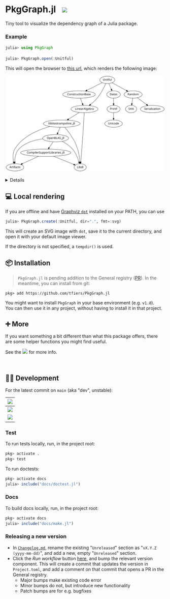 # PkgGraph.jl &nbsp; [![][docbadge]][docs]

<!-- The following part of this ReadMe will be re-used in the docs homepage (for DRY purposes) -->
<!-- for-inclusion-in-docs: -->

Tiny tool to visualize the dependency graph of a Julia package.

### Example

```julia
julia> using PkgGraph

julia> PkgGraph.open(:Unitful)
```
This will open the browser to [this url][dotlink], which renders the following image:

<!-- Generated with `PkgGraph.create("Unitful", dir="docs", fmt=:png)` -->
<img src="docs/img/Unitful-deps.svg"
     width=680
     alt="Dependency graph of Unitful, rendered with Graphviz dot">


<details>
  
  The given package (here: [Unitful][unitful]) must be installed in the currently active project for this to work.

  Note that `PkgGraph` does not have to be installed in the same project however:\
  you can switch projects _after_ `PkgGraph` has been imported (using `] activate`).

  Also see [Installation](#-installation) for an even easier way, without having to switch projects.

</details>

[unitful]: https://github.com/PainterQubits/Unitful.jl
[dotlink]: https://dreampuf.github.io/GraphvizOnline/#digraph%20%7B%0A%20%20%20%20node%20%5Bfontname%20%3D%20%22sans-serif%22%5D%0A%20%20%20%20edge%20%5Barrowsize%20%3D%200.88%5D%0A%20%20%20%20Unitful%20-%3E%20ConstructionBase%0A%20%20%20%20ConstructionBase%20-%3E%20LinearAlgebra%0A%20%20%20%20LinearAlgebra%20-%3E%20Libdl%0A%20%20%20%20LinearAlgebra%20-%3E%20libblastrampoline_jll%0A%20%20%20%20libblastrampoline_jll%20-%3E%20Artifacts%0A%20%20%20%20libblastrampoline_jll%20-%3E%20Libdl%0A%20%20%20%20libblastrampoline_jll%20-%3E%20OpenBLAS_jll%0A%20%20%20%20OpenBLAS_jll%20-%3E%20Artifacts%0A%20%20%20%20OpenBLAS_jll%20-%3E%20CompilerSupportLibraries_jll%0A%20%20%20%20CompilerSupportLibraries_jll%20-%3E%20Artifacts%0A%20%20%20%20CompilerSupportLibraries_jll%20-%3E%20Libdl%0A%20%20%20%20OpenBLAS_jll%20-%3E%20Libdl%0A%20%20%20%20Unitful%20-%3E%20Dates%0A%20%20%20%20Dates%20-%3E%20Printf%0A%20%20%20%20Printf%20-%3E%20Unicode%0A%20%20%20%20Unitful%20-%3E%20LinearAlgebra%0A%20%20%20%20Unitful%20-%3E%20Random%0A%20%20%20%20Random%20-%3E%20SHA%0A%20%20%20%20Random%20-%3E%20Serialization%0A%7D%0A


## 💻 Local rendering

If you are offline and have [Graphviz `dot`](https://graphviz.org) installed on your PATH, you can use
```julia
julia> PkgGraph.create(:Unitful, dir=".", fmt=:svg)
```
This will create an SVG image with `dot`, save it to the current directory, and open it with your default image viewer.

If the directory is not specified, a `tempdir()` is used.


## 📦 Installation
<!-- 
`PkgGraph` is available in the General registry and can be installed with
```
pkg> add PkgGraph
```
This will get you the

![Latest release](https://img.shields.io/github/v/release/tfiers/githyperlink?label=Latest%20release) -->

> `PkgGraph.jl` is pending addition to the General registry ([PR][regPR]). In the meantime, you can install from git:
```
pkg> add https://github.com/tfiers/PkgGraph.jl
```

[regPR]: https://github.com/JuliaRegistries/General/pull/73784

You might want to install `PkgGraph` in your base environment (e.g. `v1.8`).\
You can then use it in any project, without having to install it in that project.

<!-- One way to do this is to run – from any environment:
```
julia> using PkgGraph
```
If the package is not found, Julia will offer to install it.\
**Type '`o`' to choose** your base environment.

You can then call `using PkgGraph` from anywhere, without having to activate the base env. -->

<!-- /for-inclusion-in-docs -->


## ➕ More

If you want something a bit different than what this package offers, there are some helper functions you might find useful.

See the [![][docbadge]][docs] for more info.


[docbadge]: https://img.shields.io/badge/📕_Documentation-blue
[docs]: https://tfiers.github.io/PkgGraph.jl/



<br>

## 👩‍💻 Development

<!-- For after first release: -->
<!-- ![Commits since latest release](https://img.shields.io/github/commits-since/tfiers/PkgGraph.jl/latest) -->

For the latest commit on `main` (aka "dev", unstable):

| [![][-----tests-badge]][------tests-link] |
|------------------------------------------:|
| [![][---doctest-badge]][----doctest-link] |
| [![][-docdeploy-badge]][--docdeploy-link] |

<!-- Must have empty line before linkdefs. -->
[------tests-link]: https://github.com/tfiers/PkgGraph.jl/actions/workflows/Tests.yml
[----doctest-link]: https://github.com/tfiers/PkgGraph.jl/actions/workflows/Doctest.yml
[--docdeploy-link]: https://github.com/tfiers/PkgGraph.jl/actions/workflows/Documentation.yml
[-----tests-badge]: https://github.com/tfiers/PkgGraph.jl/actions/workflows/Tests.yml/badge.svg
[---doctest-badge]: https://github.com/tfiers/PkgGraph.jl/actions/workflows/Doctest.yml/badge.svg
[-docdeploy-badge]: https://github.com/tfiers/PkgGraph.jl/actions/workflows/Documentation.yml/badge.svg

<!--To test wording:
|                       ![](https://img.shields.io/badge/Tests-passing-success?logo=github) |
|------------------------------------------------------------------------------------------:|
|                     ![](https://img.shields.io/badge/Doctest-passing-success?logo=github) |
| ![](https://img.shields.io/badge/Build%20%26%20deploy%20docs-passing-success?logo=github) |
-->

### Test

To run tests locally, run, in the project root:
```julia
pkg> activate .
pkg> test
```

To run doctests:
```julia
pkg> activate docs
julia> include("docs/doctest.jl")
```

### Docs

To build docs locally, run, in the project root:
```julia
pkg> activate docs
julia> include("docs/make.jl")
```

### Releasing a new version

- In [`Changelog.md`](Changelog.md), rename the existing "`Unreleased`" section as
  "`vX.Y.Z (yyyy-mm-dd)`", and add a new, empty "`Unreleased`" section.
  <!-- Could be automated prolly; add a step in Register.yml -->
- Click the _Run workflow_ button [here][regCI], and bump the relevant version
  component. This will create a commit that updates the version in `Project.toml`, and
  add a comment on that commit that opens a PR in the General registry.
  - Major bumps make existing code error
  - Minor bumps do not, but introduce new functionality
  - Patch bumps are for e.g. bugfixes

[regCI]: https://github.com/tfiers/PkgGraph.jl/actions/workflows/Register.yml

